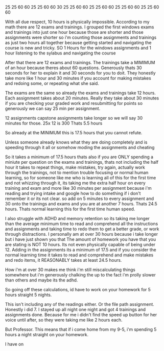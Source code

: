 25
25
60
60
25
25
60
60
30
25
25
60
60
25
25
60
60
25
25
60
60
25
25
60
60

With all due respect, 10 hours is physically impossible.
According to my math there are 12 exams and trainings. I grouped the first windows exams and trainings into just one hour because those are shorter and those assignments were shorter so i'm counting those assignments and trainings as just two hours all together because getting started and navigating the course is new and tricky. SO 1 Hours for the windows assignments and 1 hour listening to the sylabus and navigating the course

After that there are 12 exams and trainings. The trainings take a MIMIMUM of an hour because theres about 60 questions. Generously thats 30 seconds for her to explain it and 30 seconds for you to doit. They honestly take more like 1 hour and 30 minutes if you account for making mistakes and redoing some, or repeating what she said. 

The exams are the same so already the exams and trainings take 12 hours.
Each assignment takes about 20 minutes. Really they take about 30 minutes if you are checking your graded work and resubmitting for points 
so generously we can say 25 min per assignment. 

12 assignments 
capstone assignments take longer so we will say 30 minutes for those. 
25x 12 is 300 
Thats 5.5 hours

So already at the MINIMUM this is 17.5 hours that you cannot refute. 

Unless someone already knows what they are doing completely and is speeding through it all or somehow moding the assignments and cheating

So it takes a minimum of 17.5 hours thats also if you are ONLY spending a miniute per question on the exams and trainings, thats not including the half hour it takes to repeat things, make mistakes, try again, actually work through the trainings, not to mention trouble focusing or normal human learning, so for someone like me who is learning all of this for the first time and not whizzing through it, its taking me the extra half hour on every training and exam and more like 30 minutes per assignment because i'm reading and trying intake and google how to do something if i don't remember it or its not clear. so add on 5 minutes to every assignment and 30 onto the trainings and exams and you are at another 7 hours. Thats 24.5 hours. Thats normal learning this for the first time human speed. 

I also struggle with ADHD and memory retention so its taking me longer than the average minimum time to read and comprehend all the instructions and assignments and taking time to redo them to get a better grade, or work through distractions. I personally am at over 30 hours because i take longer but i have just shown you that The amount of homework you have that you are stating is NOT 10 hours. Its not even physically capable of being under 12. Adding in the assignments its a minimum of 17.5 and if you consider the normal learning time it takes to read and comprehend and make mistakes and redo items, it REASONABLY takes at least 24.5 hours. 

How i'm at over 30 makes me think i'm still miscalculating things somewhere but i'm generously chalking the up to the fact i'm prolly slower than others and maybe its the adhd. 

So going off these calculations, id have to work on your homework for 5 hours straight 5 nights.

This isn't including any of the readings either. Or the file path assignment. 
Honestly i did 7. I stayed up all night one night and got 4 trainings and assignments done. Because for me i didn't find the speed up button for her voice until after, so they were taking me like 2 hours each.

But Professor. This means that if i come home from my 9-5, i'm spending 5 hours a night straight on your homework. 

I have on

